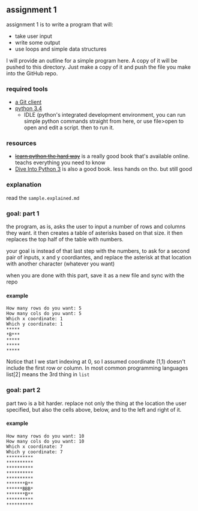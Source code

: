 ## assignment 1

assignment 1 is to write a program that will:
* take user input
* write some output
* use loops and simple data structures

I will provide an outline for a simple program here. A copy of it will be
pushed to this directory. Just make a copy of it and push the file you make
into the GitHub repo.

### required tools

* [a Git client](https://windows.github.com/)
* [python 3.4](https://www.python.org/downloads/)
  * IDLE (python's integrated development environment, you can run simple
  python commands straight from here, or use file>open to open and edit a
  script. then <F5> to run it.

### resources

* ~~[learn python the hard way](http://learnpythonthehardway.org/book/)~~ is a
really good book that's available online. teachs everything you need to know
* [Dive Into Python 3](http://www.diveinto.org/python3/) is also a good book.
less hands on tho. but still good

### explanation

read the `sample.explained.md`

### goal: part 1

the program, as is, asks the user to input a number of rows and columns they
want. it then creates a table of asterisks based on that size. it then replaces
the top half of the table with numbers.

your goal is instead of that last step with the numbers, to ask for a second
pair of inputs, x and y coordiantes, and replace the asterisk at that location
with another character (whatever you want)

when you are done with this part, save it as a new file and sync with the repo

#### example
```
How many rows do you want: 5
How many cols do you want: 5
Which x coordinate: 1
Which y coordinate: 1
*****
*B***
*****
*****
*****
```

Notice that I we start indexing at 0, so I assumed coordinate (1,1) doesn't
include the first row or column. In most common programming languages list[2]
means the 3rd thing in `list`

### goal: part 2

part two is a bit harder. replace not only the thing at the location the user
specified, but also the cells above, below, and to the left and right of it.

#### example
```
How many rows do you want: 10
How many cols do you want: 10
Which x coordinate: 7
Which y coordinate: 7
**********
**********
**********
**********
**********
*******B**
******BBB*
*******B**
**********
**********
